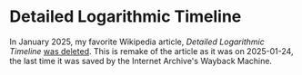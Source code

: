 # Detailed Logarithmic Timeline

In January 2025, my favorite Wikipedia article, *Detailed Logarithmic Timeline*
[was deleted](https://en.wikipedia.org/wiki/Wikipedia:Articles_for_deletion/Detailed_logarithmic_timeline").
This is remake of the article as it was on 2025-01-24,
the last time it was saved by the Internet Archive's Wayback Machine.
